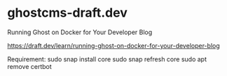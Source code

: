 # ghostcms-draft.dev
Running Ghost on Docker for Your Developer Blog

https://draft.dev/learn/running-ghost-on-docker-for-your-developer-blog


Requirement:
sudo snap install core
sudo snap refresh core
sudo apt remove certbot